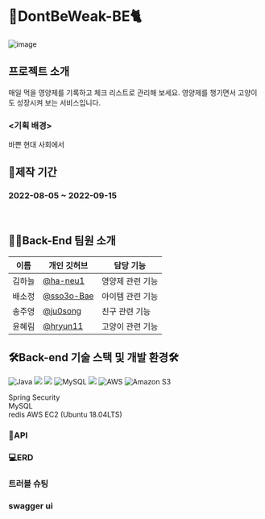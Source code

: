 # :pill:DontBeWeak-BE:cat2:

![image](https://user-images.githubusercontent.com/107821879/189889783-88ce54db-bd70-40c9-a9e8-7d179e96c6fd.jpg)
</br>

## 프로젝트 소개
매일 먹을 영양제를 기록하고 체크 리스트로 관리해 보세요. 영양제를 챙기면서 고양이도 성장시켜 보는 서비스입니다.
### <기획 배경>
바쁜 현대 사회에서 

## 📆제작 기간
<h3>2022-08-05 ~ 2022-09-15</h3></br>

## 👩‍💻Back-End 팀원 소개
|이름|개인 깃허브|담당 기능|
|------|---|---|
|김하늘|[@ha-neu1](https://github.com/ha-neu1)|영양제 관련 기능|
|배소정|[@sso3o-Bae](https://github.com/sso3o-Bae)|아이템 관련 기능|
|송주영|[@ju0song](https://github.com/ju0song)|친구 관련 기능|
|윤혜림|[@hryun11](https://github.com/hryun11)|고양이 관련 기능|

## 🛠Back-end 기술 스택 및 개발 환경🛠
![Java](https://img.shields.io/badge/java11-%23ED8B00.svg?style=for-the-badge&logo=java&logoColor=white)
![](https://img.shields.io/badge/Spring-6DB33F.svg?&style=for-the-badge&logo=Spring&logoColor=white)
<img src="https://img.shields.io/badge/springboot-6DB33F?style=for-the-badge&logo=springboot&logoColor=white">
![MySQL](https://img.shields.io/badge/mysql-%2300f.svg?style=for-the-badge&logo=mysql&logoColor=white) 
![](https://img.shields.io/badge/IntelliJ%20IDEA-000000.svg?&style=for-the-badge&logo=IntelliJ%20IDEA&logoColor=white)
![AWS](https://img.shields.io/badge/AWS-%23FF9900.svg?style=for-the-badge&logo=amazon-aws&logoColor=white)
<img alt="Amazon S3" src="https://img.shields.io/badge/Amazon S3-569A31?style=for-the-badge&logo=Amazon S3&logoColor=white">

Spring Security<br>
MySQL<br>
redis
AWS EC2 (Ubuntu 18.04LTS)<br></h3>

### 🔗API
### 💻ERD
### 트러블 슈팅
### swagger ui
